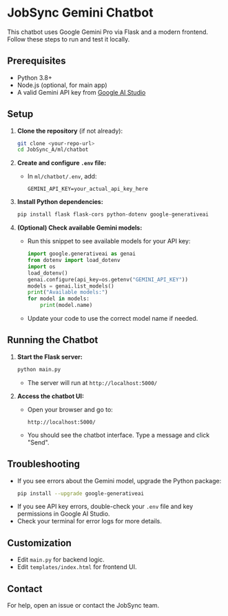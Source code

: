 # JobSync Gemini Chatbot

This chatbot uses Google Gemini Pro via Flask and a modern frontend. Follow these steps to run and test it locally.

## Prerequisites
- Python 3.8+
- Node.js (optional, for main app)
- A valid Gemini API key from [Google AI Studio](https://aistudio.google.com/app/apikey)

## Setup

1. **Clone the repository** (if not already):
   ```sh
   git clone <your-repo-url>
   cd JobSync_A/ml/chatbot
   ```

2. **Create and configure `.env` file:**
   - In `ml/chatbot/.env`, add:
     ```
     GEMINI_API_KEY=your_actual_api_key_here
     ```

3. **Install Python dependencies:**
   ```sh
   pip install flask flask-cors python-dotenv google-generativeai
   ```

4. **(Optional) Check available Gemini models:**
   - Run this snippet to see available models for your API key:
     ```python
     import google.generativeai as genai
     from dotenv import load_dotenv
     import os
     load_dotenv()
     genai.configure(api_key=os.getenv("GEMINI_API_KEY"))
     models = genai.list_models()
     print("Available models:")
     for model in models:
         print(model.name)
     ```
   - Update your code to use the correct model name if needed.

## Running the Chatbot

1. **Start the Flask server:**
   ```sh
   python main.py
   ```
   - The server will run at `http://localhost:5000/`

2. **Access the chatbot UI:**
   - Open your browser and go to:
     ```
     http://localhost:5000/
     ```
   - You should see the chatbot interface. Type a message and click "Send".

## Troubleshooting
- If you see errors about the Gemini model, upgrade the Python package:
  ```sh
  pip install --upgrade google-generativeai
  ```
- If you see API key errors, double-check your `.env` file and key permissions in Google AI Studio.
- Check your terminal for error logs for more details.

## Customization
- Edit `main.py` for backend logic.
- Edit `templates/index.html` for frontend UI.

## Contact
For help, open an issue or contact the JobSync team.
